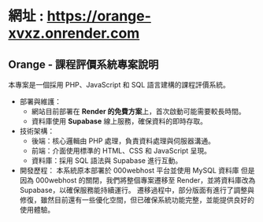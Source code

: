 # **網址** : https://orange-xvxz.onrender.com
## Orange - 課程評價系統專案說明
本專案是一個採用 PHP、JavaScript 和 SQL 語言建構的課程評價系統。

* 部署與維護：
    * 網站目前部署在 **Render 的免費方案**上，首次啟動可能需要較長時間。
    * 資料庫使用 **Supabase** 線上服務，確保資料的即時存取。
* 技術架構：
    * 後端：核心邏輯由 PHP 處理，負責資料處理與伺服器溝通。
    * 前端：介面使用標準的 HTML、CSS 和 JavaScript 呈現。
    * 資料庫：採用 SQL 語法與 Supabase 進行互動。
* 開發歷程：
    本系統原本部署於 000webhost 平台並使用 MySQL 資料庫
    但是因為 000webhost 的關閉，我們將整個專案遷移至 Render，並將資料庫改為 Supabase，以確保服務能持續運行。
    遷移過程中，部分版面有進行了調整與修復，雖然目前還有一些優化空間，但已確保系統功能完整，並能提供良好的使用體驗。
